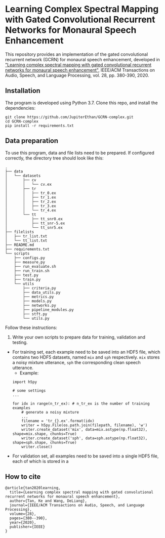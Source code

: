 # Learning Complex Spectral Mapping with Gated Convolutional Recurrent Networks for Monaural Speech Enhancement

This repository provides an implementation of the gated convolutional recurrent network (GCRN) for monaural speech enhancement, developed in ["Learning complex spectral mapping with gated convolutional recurrent networks for monaural speech enhancement"](https://web.cse.ohio-state.edu/~wang.77/papers/Tan-Wang.taslp20.pdf), IEEE/ACM Transactions on Audio, Speech, and Language Processing, vol. 28, pp. 380-390, 2020.

## Installation
The program is developed using Python 3.7.
Clone this repo, and install the dependencies:
```
git clone https://github.com/JupiterEthan/GCRN-complex.git
cd GCRN-complex
pip install -r requirements.txt
```

## Data preparation
To use this program, data and file lists need to be prepared. If configured correctly, the directory tree should look like this:

```
.
├── data
│   └── datasets
│       ├── cv
│       │   └── cv.ex
│       ├── tr
│       │   ├── tr_0.ex
│       │   ├── tr_1.ex
│       │   ├── tr_2.ex
│       │   ├── tr_3.ex
│       │   └── tr_4.ex
│       └── tt
│           ├── tt_snr0.ex
│           ├── tt_snr-5.ex
│           └── tt_snr5.ex
├── filelists
│   ├── tr_list.txt
│   └── tt_list.txt
├── README.md
├── requirements.txt
└── scripts
    ├── configs.py
    ├── measure.py
    ├── run_evaluate.sh
    ├── run_train.sh
    ├── test.py
    ├── train.py
    └── utils
        ├── criteria.py
        ├── data_utils.py
        ├── metrics.py
        ├── models.py
        ├── networks.py
        ├── pipeline_modules.py
        ├── stft.py
        └── utils.py
```

Follow these instructions:
1. Write your own scripts to prepare data for training, validation and testing. 
- For training set, each example need to be saved into an HDF5 file, which contains two HDF5 datasets, named ```mix``` and ```sph``` respectively. ```mix``` stores a noisy mixture utterance, ```sph``` the corresponding clean speech utterance.
    - Example:
    ```
    import h5py
    
    # some settings
    ...

    for idx in range(n_tr_ex): # n_tr_ex is the number of training examples 
        # generate a noisy mixture
        ...
        filename = 'tr_{}.ex'.format(idx)
        writer = h5py.File(os.path.join(filepath, filename), 'w')
        writer.create_dataset('mix', data=mix.astype(np.float32), shape=mix.shape, chunks=True)
        writer.create_dataset('sph', data=sph.astype(np.float32), shape=sph.shape, chunks=True)
        writer.close()
    ```
- For validation set, all examples need to be saved into a single HDF5 file, each of which is stored in a 


## How to cite
```
@article{tan2020learning,
  title={Learning complex spectral mapping with gated convolutional recurrent networks for monaural speech enhancement},
  author={Tan, Ke and Wang, DeLiang},
  journal={IEEE/ACM Transactions on Audio, Speech, and Language Processing},
  volume={28},
  pages={380--390},
  year={2020},
  publisher={IEEE}
}
```
